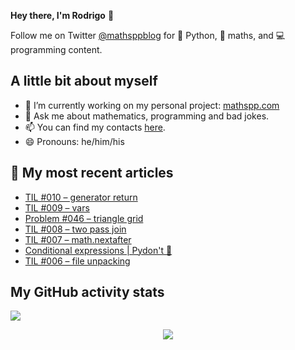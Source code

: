 **Hey there, I'm Rodrigo** 👋

Follow me on Twitter [@mathsppblog][twitter] for 🐍 Python, 🧠 maths, and 💻 programming content.


## A little bit about myself

- 🔭 I’m currently working on my personal project: [mathspp.com](https://mathspp.com)
- 💬 Ask me about mathematics, programming and bad jokes.
- 📫 You can find my contacts [here](https://mathspp.com/about#contacts).
- 😄 Pronouns: he/him/his


## 📖 My most recent articles

<!-- BLOG-POST-LIST:START -->
- [TIL #010 – generator return](https://mathspp.com/blog/til/010)
- [TIL #009 – vars](https://mathspp.com/blog/til/009)
- [Problem #046 – triangle grid](https://mathspp.com/blog/problems/triangle-grid)
- [TIL #008 – two pass join](https://mathspp.com/blog/til/008)
- [TIL #007 – math.nextafter](https://mathspp.com/blog/til/007)
- [Conditional expressions | Pydon't 🐍](https://mathspp.com/blog/pydonts/conditional-expressions)
- [TIL #006 – file unpacking](https://mathspp.com/blog/til/006)
<!-- BLOG-POST-LIST:END -->


##  My GitHub activity stats

![](https://github-readme-stats.vercel.app/api?username=RojerGS&hide=stars&count_private=true&show_icons=true)

<p align='center'><img src='https://visitor-badge.laobi.icu/badge?page_id=RojerGS'></p>

[twitter]: https://twitter.com/mathsppblog
